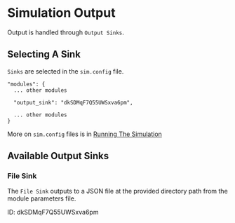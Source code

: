 # Simulation Output

Output is handled through `Output Sinks`.

## Selecting A Sink

`Sinks` are selected in the `sim.config` file.

```
"modules": {
  ... other modules

  "output_sink": "dkSDMqF7Q55UWSxva6pm",

  ... other modules
}
```

More on `sim.config` files is in [Running The Simulation](../Running.md)

## Available Output Sinks

### File Sink

The `File Sink` outputs to a JSON file at the provided directory path from the module parameters file.

ID: dkSDMqF7Q55UWSxva6pm